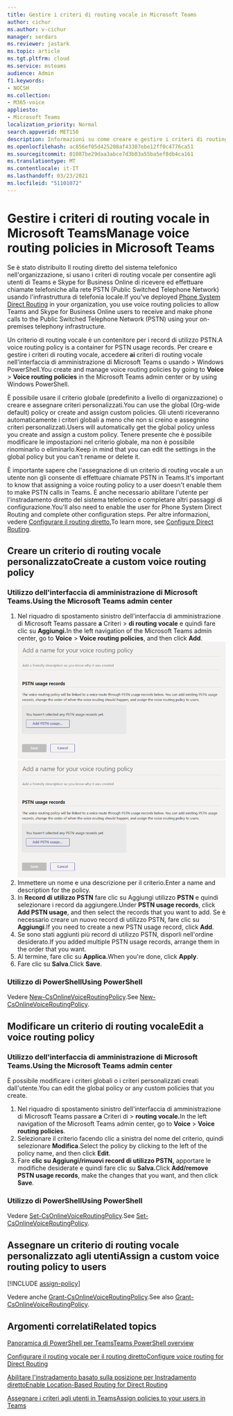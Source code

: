```yaml
---
title: Gestire i criteri di routing vocale in Microsoft Teams
author: cichur
ms.author: v-cichur
manager: serdars
ms.reviewer: jastark
ms.topic: article
ms.tgt.pltfrm: cloud
ms.service: msteams
audience: Admin
f1.keywords:
- NOCSH
ms.collection:
- M365-voice
appliesto:
- Microsoft Teams
localization_priority: Normal
search.appverid: MET150
description: Informazioni su come creare e gestire i criteri di routing vocale in Microsoft Teams.
ms.openlocfilehash: ac856ef05d425208af43307ebe12ff0c4776ca51
ms.sourcegitcommit: 01087be29daa3abce7d3b03a55ba5ef8db4ca161
ms.translationtype: MT
ms.contentlocale: it-IT
ms.lasthandoff: 03/23/2021
ms.locfileid: "51101072"
---
```

# <a name="manage-voice-routing-policies-in-microsoft-teams"></a><span data-ttu-id="b713e-103">Gestire i criteri di routing vocale in Microsoft Teams</span><span class="sxs-lookup"><span data-stu-id="b713e-103">Manage voice routing policies in Microsoft Teams</span></span>

<span data-ttu-id="b713e-104">Se è stato [](direct-routing-landing-page.md) distribuito Il routing diretto del sistema telefonico nell'organizzazione, si usano i criteri di routing vocale per consentire agli utenti di Teams e Skype for Business Online di ricevere ed effettuare chiamate telefoniche alla rete PSTN (Public Switched Telephone Network) usando l'infrastruttura di telefonia locale.</span><span class="sxs-lookup"><span data-stu-id="b713e-104">If you've deployed [Phone System Direct Routing](direct-routing-landing-page.md) in your organization, you use voice routing policies to allow Teams and Skype for Business Online users to receive and make phone calls to the Public Switched Telephone Network (PSTN) using your on-premises telephony infrastructure.</span></span>

<span data-ttu-id="b713e-105">Un criterio di routing vocale è un contenitore per i record di utilizzo PSTN.</span><span class="sxs-lookup"><span data-stu-id="b713e-105">A voice routing policy is a container for PSTN usage records.</span></span> <span data-ttu-id="b713e-106">Per creare e gestire i criteri di routing vocale, accedere **ai** criteri di routing vocale nell'interfaccia di amministrazione di Microsoft Teams o usando  >   Windows PowerShell.</span><span class="sxs-lookup"><span data-stu-id="b713e-106">You create and manage voice routing policies by going to **Voice** > **Voice routing policies** in the Microsoft Teams admin center or by using Windows PowerShell.</span></span>

<span data-ttu-id="b713e-107">È possibile usare il criterio globale (predefinito a livello di organizzazione) o creare e assegnare criteri personalizzati.</span><span class="sxs-lookup"><span data-stu-id="b713e-107">You can use the global (Org-wide default) policy or create and assign custom policies.</span></span> <span data-ttu-id="b713e-108">Gli utenti riceveranno automaticamente i criteri globali a meno che non si creino e assegnino criteri personalizzati.</span><span class="sxs-lookup"><span data-stu-id="b713e-108">Users will automatically get the global policy unless you create and assign a custom policy.</span></span> <span data-ttu-id="b713e-109">Tenere presente che è possibile modificare le impostazioni nel criterio globale, ma non è possibile rinominarlo o eliminarlo.</span><span class="sxs-lookup"><span data-stu-id="b713e-109">Keep in mind that you can edit the settings in the global policy but you can't rename or delete it.</span></span>

<span data-ttu-id="b713e-110">È importante sapere che l'assegnazione di un criterio di routing vocale a un utente non gli consente di effettuare chiamate PSTN in Teams.</span><span class="sxs-lookup"><span data-stu-id="b713e-110">It's important to know that assigning a voice routing policy to a user doesn't enable them to make PSTN calls in Teams.</span></span> <span data-ttu-id="b713e-111">È anche necessario abilitare l'utente per l'instradamento diretto del sistema telefonico e completare altri passaggi di configurazione.</span><span class="sxs-lookup"><span data-stu-id="b713e-111">You'll also need to enable the user for Phone System Direct Routing and complete other configuration steps.</span></span> <span data-ttu-id="b713e-112">Per altre informazioni, vedere [Configurare il routing diretto.](direct-routing-configure.md)</span><span class="sxs-lookup"><span data-stu-id="b713e-112">To learn more, see [Configure Direct Routing](direct-routing-configure.md).</span></span>

## <a name="create-a-custom-voice-routing-policy"></a><span data-ttu-id="b713e-113">Creare un criterio di routing vocale personalizzato</span><span class="sxs-lookup"><span data-stu-id="b713e-113">Create a custom voice routing policy</span></span>

### <a name="using-the-microsoft-teams-admin-center"></a><span data-ttu-id="b713e-114">Utilizzo dell'interfaccia di amministrazione di Microsoft Teams.</span><span class="sxs-lookup"><span data-stu-id="b713e-114">Using the Microsoft Teams admin center</span></span>

1. <span data-ttu-id="b713e-115">Nel riquadro di spostamento sinistro dell'interfaccia di amministrazione di Microsoft Teams passare **a** Criteri  >  **di routing vocale** e quindi fare clic su **Aggiungi.**</span><span class="sxs-lookup"><span data-stu-id="b713e-115">In the left navigation of the Microsoft Teams admin center, go to **Voice** > **Voice routing policies**, and then click **Add**.</span></span><br>
    <span data-ttu-id="b713e-116">![Screenshot della pagina Aggiungi criteri di routing vocale nell'interfaccia di amministrazione di Microsoft Teams ](media/manage-voice-routing-policies.png)</span><span class="sxs-lookup"><span data-stu-id="b713e-116">![Screenshot of the Add voice routing policy page in the Microsoft Teams admin center ](media/manage-voice-routing-policies.png)</span></span> 
2. <span data-ttu-id="b713e-117">Immettere un nome e una descrizione per il criterio.</span><span class="sxs-lookup"><span data-stu-id="b713e-117">Enter a name and description for the policy.</span></span>
3. <span data-ttu-id="b713e-118">In **Record di utilizzo PSTN** fare clic su Aggiungi utilizzo **PSTN** e quindi selezionare i record da aggiungere.</span><span class="sxs-lookup"><span data-stu-id="b713e-118">Under **PSTN usage records**, click **Add PSTN usage**, and then select the records that you want to add.</span></span> <span data-ttu-id="b713e-119">Se è necessario creare un nuovo record di utilizzo PSTN, fare clic su **Aggiungi**.</span><span class="sxs-lookup"><span data-stu-id="b713e-119">If you need to create a new PSTN usage record, click **Add**.</span></span>
4. <span data-ttu-id="b713e-120">Se sono stati aggiunti più record di utilizzo PSTN, disporli nell'ordine desiderato.</span><span class="sxs-lookup"><span data-stu-id="b713e-120">If you added multiple PSTN usage records, arrange them in the order that you want.</span></span>
5. <span data-ttu-id="b713e-121">Al termine, fare clic su **Applica.**</span><span class="sxs-lookup"><span data-stu-id="b713e-121">When you're done, click **Apply**.</span></span>
6. <span data-ttu-id="b713e-122">Fare clic su **Salva**.</span><span class="sxs-lookup"><span data-stu-id="b713e-122">Click **Save**.</span></span>

### <a name="using-powershell"></a><span data-ttu-id="b713e-123">Utilizzo di PowerShell</span><span class="sxs-lookup"><span data-stu-id="b713e-123">Using PowerShell</span></span>

<span data-ttu-id="b713e-124">Vedere [New-CsOnlineVoiceRoutingPolicy](/powershell/module/skype/new-csonlinevoiceroutingpolicy).</span><span class="sxs-lookup"><span data-stu-id="b713e-124">See [New-CsOnlineVoiceRoutingPolicy](/powershell/module/skype/new-csonlinevoiceroutingpolicy).</span></span>

## <a name="edit-a-voice-routing-policy"></a><span data-ttu-id="b713e-125">Modificare un criterio di routing vocale</span><span class="sxs-lookup"><span data-stu-id="b713e-125">Edit a voice routing policy</span></span>

### <a name="using-the-microsoft-teams-admin-center"></a><span data-ttu-id="b713e-126">Utilizzo dell'interfaccia di amministrazione di Microsoft Teams.</span><span class="sxs-lookup"><span data-stu-id="b713e-126">Using the Microsoft Teams admin center</span></span>

<span data-ttu-id="b713e-127">È possibile modificare i criteri globali o i criteri personalizzati creati dall'utente.</span><span class="sxs-lookup"><span data-stu-id="b713e-127">You can edit the global policy or any custom policies that you create.</span></span>

1. <span data-ttu-id="b713e-128">Nel riquadro di spostamento sinistro dell'interfaccia di amministrazione di Microsoft Teams passare **a** Criteri di  >  **routing vocale.**</span><span class="sxs-lookup"><span data-stu-id="b713e-128">In the left navigation of the Microsoft Teams admin center, go to **Voice** > **Voice routing policies**.</span></span>
2. <span data-ttu-id="b713e-129">Selezionare il criterio facendo clic a sinistra del nome del criterio, quindi selezionare **Modifica**.</span><span class="sxs-lookup"><span data-stu-id="b713e-129">Select the policy by clicking to the left of the policy name, and then click **Edit**.</span></span>
3. <span data-ttu-id="b713e-130">Fare **clic su Aggiungi/rimuovi record di utilizzo PSTN,** apportare le modifiche desiderate e quindi fare clic su **Salva.**</span><span class="sxs-lookup"><span data-stu-id="b713e-130">Click **Add/remove PSTN usage records**, make the changes that you want, and then click **Save**.</span></span>

### <a name="using-powershell"></a><span data-ttu-id="b713e-131">Utilizzo di PowerShell</span><span class="sxs-lookup"><span data-stu-id="b713e-131">Using PowerShell</span></span>

<span data-ttu-id="b713e-132">Vedere [Set-CsOnlineVoiceRoutingPolicy](/powershell/module/skype/set-csonlinevoiceroutingpolicy).</span><span class="sxs-lookup"><span data-stu-id="b713e-132">See [Set-CsOnlineVoiceRoutingPolicy](/powershell/module/skype/set-csonlinevoiceroutingpolicy).</span></span>

## <a name="assign-a-custom-voice-routing-policy-to-users"></a><span data-ttu-id="b713e-133">Assegnare un criterio di routing vocale personalizzato agli utenti</span><span class="sxs-lookup"><span data-stu-id="b713e-133">Assign a custom voice routing policy to users</span></span>

[!INCLUDE [assign-policy](includes/assign-policy.md)]

<span data-ttu-id="b713e-134">Vedere anche [Grant-CsOnlineVoiceRoutingPolicy](/powershell/module/skype/grant-csonlinevoiceroutingpolicy).</span><span class="sxs-lookup"><span data-stu-id="b713e-134">See also [Grant-CsOnlineVoiceRoutingPolicy](/powershell/module/skype/grant-csonlinevoiceroutingpolicy).</span></span>

## <a name="related-topics"></a><span data-ttu-id="b713e-135">Argomenti correlati</span><span class="sxs-lookup"><span data-stu-id="b713e-135">Related topics</span></span>

[<span data-ttu-id="b713e-136">Panoramica di PowerShell per Teams</span><span class="sxs-lookup"><span data-stu-id="b713e-136">Teams PowerShell overview</span></span>](teams-powershell-overview.md)

[<span data-ttu-id="b713e-137">Configurare il routing vocale per il routing diretto</span><span class="sxs-lookup"><span data-stu-id="b713e-137">Configure voice routing for Direct Routing</span></span>](direct-routing-voice-routing.md)

[<span data-ttu-id="b713e-138">Abilitare l'instradamento basato sulla posizione per Instradamento diretto</span><span class="sxs-lookup"><span data-stu-id="b713e-138">Enable Location-Based Routing for Direct Routing</span></span>](location-based-routing-enable.md)

[<span data-ttu-id="b713e-139">Assegnare i criteri agli utenti in Teams</span><span class="sxs-lookup"><span data-stu-id="b713e-139">Assign policies to your users in Teams</span></span>](assign-policies.md)